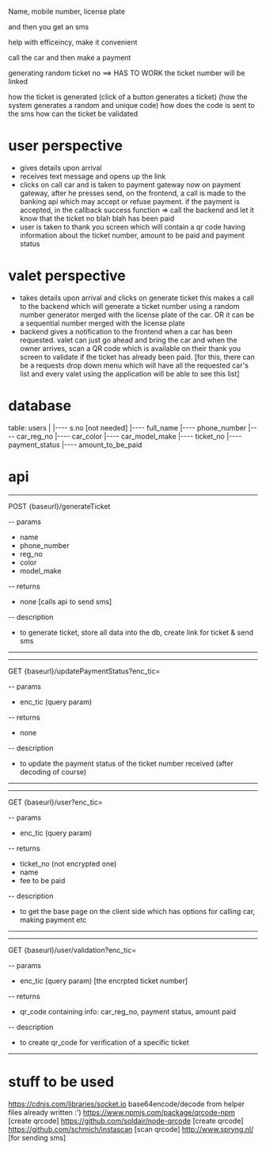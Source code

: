 Name, mobile number, license plate



and then you get an sms 


help with efficeincy, make it convenient


call the car and then make a payment


generating random ticket no ==> HAS TO WORK
the ticket number will be linked 


how the ticket is generated (click of a button generates a ticket)  (how the system generates a random and unique code)
how does the code is sent to the sms
how can the ticket be validated




user perspective
================
- gives details upon arrival
- receives text message and opens up the link
- clicks on call car and is taken to payment gateway
now on payment gateway, after he presses send, on the frontend, a call is made to the banking api which may accept or refuse payment. if the payment is accepted, in the callback success function => call the backend and let it know that the ticket no blah blah has been paid
- user is taken to thank you screen which will contain a qr code having information about the ticket number, amount to be paid and payment status


valet perspective
=================
- takes details upon arrival and clicks on generate ticket
this makes a call to the backend which will generate a ticket number using a random number generator merged with the license plate of the car. OR it can be a sequential number merged with the license plate
- backend gives a notification to the frontend when a car has been requested. valet can just go ahead and bring the car and when the owner arrives, scan a QR code which is available on their thank you screen to validate if the ticket has already been paid. [for this, there can be a requests drop down menu which will have all the requested car's list and every valet using the application will be able to see this list]


database
========

table: users
|
|---- s.no  [not needed]
|---- full_name
|---- phone_number
|---- car_reg_no
|---- car_color
|---- car_model_make
|---- ticket_no
|---- payment_status
|---- amount_to_be_paid


api
===
-------------------------------------------
POST {baseurl}/generateTicket

 -- params
  +  name
  +  phone_number
  +  reg_no
  +  color
  +  model_make

 -- returns
  +  none [calls api to send sms]

 -- description
  + to generate ticket, store
    all data into the db, create
    link for ticket & send sms
-------------------------------------------

-------------------------------------------
GET {baseurl}/updatePaymentStatus?enc_tic=

 -- params
  +  enc_tic (query param)

 -- returns
  +  none

 -- description
  + to update the payment status
    of the ticket number received
    (after decoding of course)
-------------------------------------------

-------------------------------------------
GET {baseurl}/user?enc_tic=

 -- params
  +  enc_tic (query param)

 -- returns
  +  ticket_no (not encrypted one)
  + name
  + fee to be paid

 -- description
  + to get the base page on the client side
    which has options for calling car,
    making payment etc
-------------------------------------------

-------------------------------------------
GET {baseurl}/user/validation?enc_tic=

 -- params
  +  enc_tic (query param) [the encrpted
                            ticket number]

 -- returns
  +  qr_code containing info: car_reg_no,
     payment status, amount paid

 -- description
  + to create qr_code for verification of a 
    specific ticket
-------------------------------------------


stuff to be used
================
https://cdnjs.com/libraries/socket.io
base64encode/decode from helper files already written :')
https://www.npmjs.com/package/qrcode-npm [create qrcode]
https://github.com/soldair/node-qrcode [create qrcode]
https://github.com/schmich/instascan [scan qrcode]
http://www.spryng.nl/ [for sending sms]
